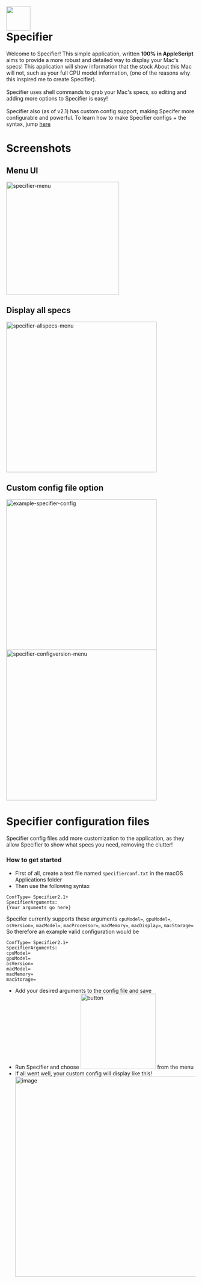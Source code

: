 # <img src="https://github.com/Sienna7002/Specifier/assets/97623785/f0e561de-e492-47e0-b617-5635ef7edb5e" width="64px"/></img> <br> Specifier
Welcome to Specifier! This simple application, written **100% in AppleScript** aims to provide a more robust and detailed way to display your Mac's specs! This application will show information that the stock About this Mac will not, such as your full CPU model information, (one of the reasons why this inspired me to create Specifier).
<br>
<br>
Specifier uses shell commands to grab your Mac's specs, so editing and adding more options to Specifier is easy!
<br>
<br> 
Specifier also (as of v2.1) has custom config support, making Specifer more configurable and powerful. To learn how to make Specifier configs + the syntax, jump [here](#specifier-configuration-files)
# Screenshots
## Menu UI
<img src="https://github.com/Sienna7002/Specifier/assets/97623785/3cae5638-9be9-4c94-a748-8b61fc45556b" alt="specifier-menu" width="300"></img>
## Display all specs
<img src="https://github.com/Sienna7002/Specifier/assets/97623785/95036d93-a2fe-4f55-9f51-90fd87601f81" alt="specifier-allspecs-menu" width="400"></img>
## Custom config file option
<img src="https://github.com/Sienna7002/Specifier/assets/97623785/4fd3442e-1e0d-4934-b26a-c86ec8c004b0" alt="example-specifier-config" width="400"/>
<img src="https://github.com/Sienna7002/Specifier/assets/97623785/d82ac20b-00e4-4bd7-9b24-30e47aadcc5c" alt="specifier-configversion-menu" width="400"/>

# Specifier configuration files
Specifier config files add more customization to the application, as they allow Specifier to show what specs you need, removing the clutter!
### How to get started
- First of all, create a text file named `specifierconf.txt` in the macOS Applications folder
- Then use the following syntax
```
ConfType= Specifier2.1+
SpecifierArguments:
{Your arguments go here}
```
Specifer currently supports these arguments `cpuModel=`, `gpuModel=`, `osVersion=`, `macModel=`, `macProcessor=`, `macMemory=`, `macDisplay=`, `macStorage=`
<br>
So therefore an example valid configuration would be
```
ConfType= Specifier2.1+
SpecifierArguments:
cpuModel=
gpuModel=
osVersion=
macModel=
macMemory=
macStorage=
```
- Add your desired arguments to the config file and save
- Run Specifier and choose <img width="200" alt="button" src="https://github.com/Sienna7002/Specifier/assets/97623785/420f0608-b09d-43dd-8920-4944225f274c"></img> from the menu
- If all went well, your custom config will display like this! <br><img width="532" alt="image" src="https://github.com/Sienna7002/Specifier/assets/97623785/4b0141c7-3cd5-4523-8970-86432735793f"></img>

